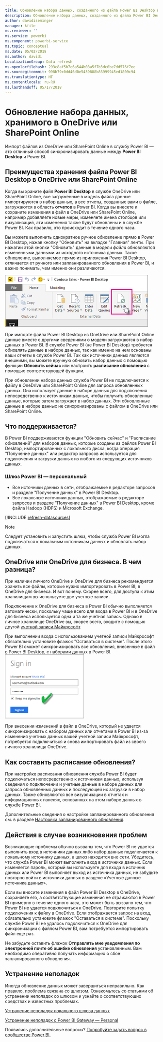 ```yaml
---
title: Обновление набора данных, созданного из файла Power BI Desktop в службе OneDrive или SharePoint Online
description: Обновление набора данных, созданного из файла Power BI Desktop в OneDrive или SharePoint Online
author: davidiseminger
manager: kfile
ms.reviewer: ''
ms.service: powerbi
ms.component: powerbi-service
ms.topic: conceptual
ms.date: 05/02/2018
ms.author: davidi
LocalizationGroup: Data refresh
ms.openlocfilehash: 293c8af5b7c6a544b08a5f7b3dc0be7dd576f7ec
ms.sourcegitcommit: 998b79c0dd46d0e5439888b83999945ed1809c94
ms.translationtype: HT
ms.contentlocale: ru-RU
ms.lasthandoff: 05/17/2018
---
```

# <a name="refresh-a-dataset-stored-on-onedrive-or-sharepoint-online"></a>Обновление набора данных, хранимого в OneDrive или SharePoint Online
Импорт файлов из OneDrive или SharePoint Online в службу Power BI — это отличный способ синхронизировать данные между **Power BI Desktop** и Power BI.

## <a name="advantages-of-storing-a-power-bi-desktop-file-on-onedrive-or-sharepoint-online"></a>Преимущества хранения файла Power BI Desktop в OneDrive или SharePoint Online
Когда вы храните файл **Power BI Desktop** в службе OneDrive или SharePoint Online, все загруженные в модель файла данные импортируются в набор данных, а все отчеты, созданные вами в файле, загружаются в область **отчетов** в Power BI. Когда вы внесете и сохраните изменения в файл в OneDrive или SharePoint Online, например добавляете новые меры, изменяете имена столбцов или визуализаций, эти изменения также будут обновлены и в службе Power BI. Как правило, это происходит в течение одного часа.

Вы можете выполнить однократное ручное обновление прямо в Power BI Desktop, нажав кнопку "Обновить" на вкладке "Главная" ленты. При нажатии этой кнопки "Обновить" данные в модели *файла* обновляются измененными данными из исходного источника данных. Такое обновление, выполняемое прямо из приложения Power BI Desktop, отличается от ручного или запланированного обновления в Power BI, и важно понимать, чем именно они различаются.

![](media/refresh-desktop-file-onedrive/pbix-refresh.png)

При импорте файла Power BI Desktop из OneDrive или SharePoint Online данные вместе с другими сведениями о модели загружаются в набор данных в Power BI. В службе Power BI (не Power BI Desktop) требуется обновлять данные в наборе данных, так как именно на нем основаны ваши отчеты в службе Power BI. Так как источники данных являются внешними, вы можете вручную обновить набор данных с помощью функции **Обновить сейчас** или настроить **расписание обновления** с помощью соответствующей функции.

При обновлении набора данных служба Power BI не подключается к файлу в OneDrive или SharePoint Online для запроса обновленных данных. Она использует данные в наборе данных для подключения непосредственно к источникам данных, чтобы получить обновленные данные, которые затем загружает в набор данных. Эти обновленные данные в наборе данных не синхронизированы с файлом в OneDrive или SharePoint Online.

## <a name="whats-supported"></a>Что поддерживается?
В Power BI поддерживаются функции "Обновить сейчас" и "Расписание обновлений" для наборов данных, которые созданы из файлов Power BI Desktop, импортированных с локального диска, когда операция "Получение данных" или редактор запросов используется для подключения и загрузки данных из любого из следующих источников данных.

### <a name="power-bi-gateway---personal"></a>Шлюз Power BI — персональный
* Все источники данных в сети, отображаемые в редакторе запросов и разделе "Получение данных" в Power BI Desktop.
* Все локальные источники данных, отображаемые в редакторе запросов и разделе "Получение данных" в Power BI Desktop, кроме файла Hadoop (HDFS) и Microsoft Exchange.

<!-- Refresh Data sources-->
[!INCLUDE [refresh-datasources](./includes/refresh-datasources.md)]

> [!NOTE]
> Следует установить и запустить шлюз, чтобы служба Power BI могла подключаться к локальным источникам данных и обновлять набор данных.
> 
> 

## <a name="onedrive-or-onedrive-for-business-whats-the-difference"></a>OneDrive или OneDrive для бизнеса. В чем разница?
При наличии личного OneDrive и OneDrive для бизнеса рекомендуется хранить все файлы, которые нужно импортировать в Power BI, в OneDrive для бизнеса. И вот почему. Скорее всего, для доступа к этим хранилищам вы используете две учетные записи.

Подключение к OneDrive для бизнеса в Power BI обычно выполняется автоматически, поскольку чаще всего для входа в Power BI и в OneDrive для бизнеса используется одна и та же учетная запись. Однако в личное хранилище OneDrive вы, скорее всего, входите с помощью другой [учетной записи Майкрософт](http://www.microsoft.com/account/default.aspx).

При выполнении входа с использованием учетной записи Майкрософт обязательно установите флажок "Оставаться в системе". После этого Power BI сможет синхронизировать все обновления, внесенные в файл в Power BI Desktop, с наборами данных в Power BI.  
    ![](media/refresh-desktop-file-onedrive/refresh_signin_keepmesignedin.png)

При внесении изменений в файл в OneDrive, который не удается синхронизировать с набором данных или отчетами в Power BI из-за изменения учетных данных вашей учетной записи Майкрософт, потребуется подключиться и снова импортировать файл из своего личного хранилища OneDrive.

## <a name="how-do-i-schedule-refresh"></a>Как составить расписание обновления?
При настройке расписания обновления служба Power BI будет подключаться непосредственно к источникам данных, используя сведения о подключении и учетные данные в наборе данных для запроса обновленных данных и последующей их загрузки в набор данных. Также обновляются все визуализации в отчетах и информационных панелях, основанных на этом наборе данных в службе Power BI.

Дополнительные сведения о настройке запланированного обновления см. в разделе [Настройка запланированного обновления](refresh-scheduled-refresh.md).

## <a name="when-things-go-wrong"></a>Действия в случае возникновения проблем
Возникающие проблемы обычно вызваны тем, что Power BI не удается выполнить вход в источники данных либо набор данных подключается к локальному источнику данных, а шлюз находится вне сети. Убедитесь, что служба Power BI может выполнить вход в источники данных. Если изменяется пароль, который вы используете для входа в источник данных или Power BI выполняет выход из источника данных, не забудьте повторно войти в источники данных в разделе «Учетные данные источника данных».

Если вы вносите изменения в файл Power BI Desktop в OneDrive, сохраняете его, а соответствующие изменения не отражаются в Power BI примерно в течение одного часа, это может быть вызвано тем, что Power BI не удается подключиться к OneDrive. Повторите попытку подключения к файлу в OneDrive. Если отображается запрос на вход, обязательно установите флажок "Оставаться в системе". Поскольку службе Power BI не удалось подключиться к OneDrive для синхронизации с файлом Power BI, вам потребуется импортировать файл еще раз.

Не забудьте оставить флажок **Отправлять мне уведомления по электронной почте об ошибке обновления** установленным. Вам необходимо оперативно получать информацию о сбое запланированного обновления.

## <a name="troubleshooting"></a>Устранение неполадок
Иногда обновление данных может завершиться неправильно. Как правило, проблема связана со шлюзом. Ознакомьтесь со статьями об устранении неполадок со шлюзом и узнайте о соответствующих средствах и известных проблемах.

[Устранение неполадок локального шлюза данных](service-gateway-onprem-tshoot.md)

[Устранение неполадок с Power BI Gateway — Personal](service-admin-troubleshooting-power-bi-personal-gateway.md)

Появились дополнительные вопросы? [Попробуйте задать вопрос в сообществе Power BI.](http://community.powerbi.com/)

